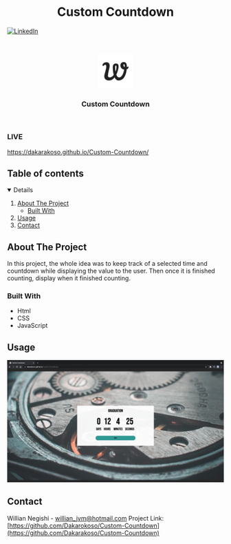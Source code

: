  <h1 align="center">Custom Countdown</h1>

[![LinkedIn][linkedin-shield]][linkedin-url]

<!-- PROJECT LOGO -->
<br />
<p align="center">
    <img src="images/apple-touch-icon.png" alt="Logo" width="80" height="80">
  </a>

  <h3 align="center">Custom Countdown</h3>
<br/>
</p>

### LIVE

https://dakarakoso.github.io/Custom-Countdown/

<!-- TABLE OF CONTENTS -->

## Table of contents

<details open="open">
  <ol>
    <li>
      <a href="#about-the-project">About The Project</a>
      <ul>
        <li><a href="#built-with">Built With</a></li>
      </ul>
    </li>
    <li><a href="#usage">Usage</a></li>
    <li><a href="#contact">Contact</a></li>
  </ol>
</details>

<!-- ABOUT THE PROJECT -->

## About The Project

In this project, the whole idea was to keep track of a selected time and countdown while displaying the value to the user. Then once it is finished counting, display when it finished counting.


### Built With

- Html
- CSS
- JavaScript

## Usage


![Custom Countdown](https://github.com/Dakarakoso/Custom-Countdown/blob/main/images/usage1.png)

<!-- CONTACT -->

## Contact

Willian Negishi - willian_jvm@hotmail.com
Project Link: [https://github.com/Dakarokoso/Custom-Countdown](https://github.com/Dakarakoso/Custom-Countdown)


<!-- MARKDOWN LINKS & IMAGES -->
<!-- https://www.markdownguide.org/basic-syntax/#reference-style-links -->

[linkedin-shield]: https://img.shields.io/badge/-LinkedIn-black.svg?style=for-the-badge&logo=linkedin&colorB=555
[linkedin-url]: https://www.linkedin.com/in/willian-negishi-2829a4172/

